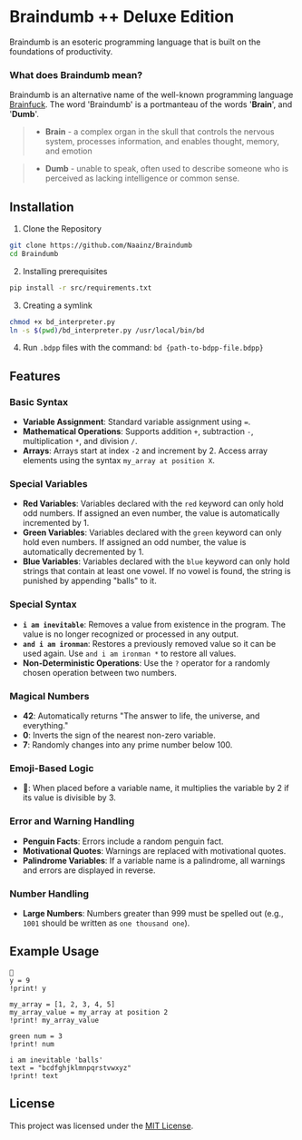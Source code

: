# Braindumb ++ Deluxe Edition

Braindumb is an esoteric programming language that is built on the foundations of productivity. 

### What does Braindumb mean?

Braindumb is an alternative name of the well-known programming language [Brainfuck](https://en.wikipedia.org/wiki/Brainfuck). The word 'Braindumb' is a portmanteau of the words '**Brain**', and '**Dumb**'.

> - **Brain** - a complex organ in the skull that controls the nervous system, processes information, and enables thought, memory, and emotion

> - **Dumb** - unable to speak, often used to describe someone who is perceived as lacking intelligence or common sense.

## Installation

1. Clone the Repository
```bash
git clone https://github.com/Naainz/Braindumb
cd Braindumb
```

2. Installing prerequisites
```bash
pip install -r src/requirements.txt
```

3. Creating a symlink
```bash
chmod +x bd_interpreter.py
ln -s $(pwd)/bd_interpreter.py /usr/local/bin/bd
```

4. Run `.bdpp` files with the command: `bd {path-to-bdpp-file.bdpp}`

## Features

### Basic Syntax
- **Variable Assignment**: Standard variable assignment using `=`.
- **Mathematical Operations**: Supports addition `+`, subtraction `-`, multiplication `*`, and division `/`.
- **Arrays**: Arrays start at index `-2` and increment by 2. Access array elements using the syntax `my_array at position X`.

### Special Variables

- **Red Variables**: Variables declared with the `red` keyword can only hold odd numbers. If assigned an even number, the value is automatically incremented by 1.
- **Green Variables**: Variables declared with the `green` keyword can only hold even numbers. If assigned an odd number, the value is automatically decremented by 1.
- **Blue Variables**: Variables declared with the `blue` keyword can only hold strings that contain at least one vowel. If no vowel is found, the string is punished by appending "balls" to it.

### Special Syntax

- **`i am inevitable`**: Removes a value from existence in the program. The value is no longer recognized or processed in any output.
- **`and i am ironman`**: Restores a previously removed value so it can be used again. Use `and i am ironman *` to restore all values.
- **Non-Deterministic Operations**: Use the `?` operator for a randomly chosen operation between two numbers.

### Magical Numbers

- **42**: Automatically returns "The answer to life, the universe, and everything."
- **0**: Inverts the sign of the nearest non-zero variable.
- **7**: Randomly changes into any prime number below 100.

### Emoji-Based Logic

- **💩**: When placed before a variable name, it multiplies the variable by 2 if its value is divisible by 3.

### Error and Warning Handling

- **Penguin Facts**: Errors include a random penguin fact.
- **Motivational Quotes**: Warnings are replaced with motivational quotes.
- **Palindrome Variables**: If a variable name is a palindrome, all warnings and errors are displayed in reverse.

### Number Handling

- **Large Numbers**: Numbers greater than 999 must be spelled out (e.g., `1001` should be written as `one thousand one`).

## Example Usage

```plaintext
💩
y = 9
!print! y

my_array = [1, 2, 3, 4, 5]
my_array_value = my_array at position 2
!print! my_array_value

green num = 3
!print! num

i am inevitable 'balls'
text = "bcdfghjklmnpqrstvwxyz"
!print! text
```

## License

This project was licensed under the [MIT License](LICENSE).